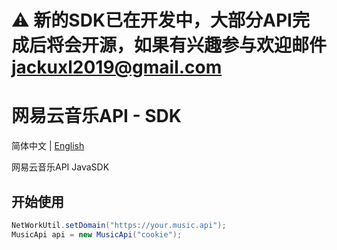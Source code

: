 # ⚠️ 新的SDK已在开发中，大部分API完成后将会开源，如果有兴趣参与欢迎邮件 jackuxl2019@gmail.com

# 网易云音乐API - SDK

简体中文 | [English](https://github.com/JackuXL/NeteaseCloudMusicApi-SDK/blob/master/README_EN.md)

网易云音乐API JavaSDK

## 开始使用

```java
NetWorkUtil.setDomain("https://your.music.api");
MusicApi api = new MusicApi("cookie");
```

